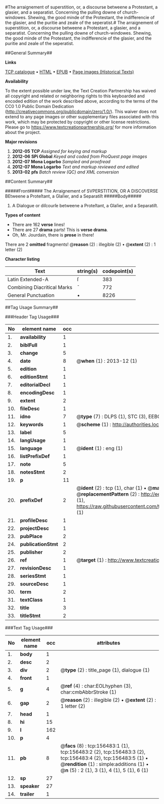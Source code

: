 #The arraignement of superstition, or, a discourse betweene a Protestant, a glasier, and a separatist. Concerning the pulling downe of church-windowes. Shewing, the good minde of the Protestant, the indifferencie of the glasier, and the puritie and zeale of the seperatist.#
The arraignement of superstition, or, a discourse betweene a Protestant, a glasier, and a separatist. Concerning the pulling downe of church-windowes. Shewing, the good minde of the Protestant, the indifferencie of the glasier, and the puritie and zeale of the seperatist.

##General Summary##

**Links**

[TCP catalogue](http://www.ota.ox.ac.uk/tcp/)  • 
[HTML](http://tei.it.ox.ac.uk/tcp/Texts-HTML/free/A75/A75609.html)  • 
[EPUB](http://tei.it.ox.ac.uk/tcp/Texts-EPUB/free/A75/A75609.epub) • 
[Page images (Historical Texts)](https://historicaltexts.jisc.ac.uk/eebo-99860576e)

**Availability**

To the extent possible under law, the Text Creation Partnership has waived all copyright and related or neighboring rights to this keyboarded and encoded edition of the work described above, according to the terms of the CC0 1.0 Public Domain Dedication (http://creativecommons.org/publicdomain/zero/1.0/). This waiver does not extend to any page images or other supplementary files associated with this work, which may be protected by copyright or other license restrictions. Please go to https://www.textcreationpartnership.org/ for more information about the project.

**Major revisions**

1. __2012-05__ __TCP__ *Assigned for keying and markup*
1. __2012-06__ __SPi Global__ *Keyed and coded from ProQuest page images*
1. __2012-07__ __Mona Logarbo__ *Sampled and proofread*
1. __2012-07__ __Mona Logarbo__ *Text and markup reviewed and edited*
1. __2013-02__ __pfs__ *Batch review (QC) and XML conversion*

##Content Summary##

#####Front#####
The Arraignement of SVPERSTITION, OR A DISCOVERSE BEtweene a Proteſtant, a Glaſier, and a Separatiſt
#####Body#####

1. A Dialogue or diſcourſe betweene a Proteſtant, a Glaſier, and a Separatiſt.

**Types of content**

  * There are 162 **verse** lines!
  * There are 27 **drama** parts! This is **verse drama**.
  * Oh, Mr. Jourdain, there is **prose** in there!

There are 2 **omitted** fragments! 
 @__reason__ (2) : illegible (2)  •  @__extent__ (2) : 1 letter (2)

**Character listing**


|Text|string(s)|codepoint(s)|
|---|---|---|
|Latin Extended-A|ſ|383|
|Combining             Diacritical Marks|̄|772|
|General Punctuation|•|8226|

##Tag Usage Summary##

###Header Tag Usage###

|No|element name|occ|attributes|
|---|---|---|---|
|1.|__availability__|1||
|2.|__biblFull__|1||
|3.|__change__|5||
|4.|__date__|8| @__when__ (1) : 2013-12 (1)|
|5.|__edition__|1||
|6.|__editionStmt__|1||
|7.|__editorialDecl__|1||
|8.|__encodingDesc__|1||
|9.|__extent__|2||
|10.|__fileDesc__|1||
|11.|__idno__|7| @__type__ (7) : DLPS (1), STC (3), EEBO-CITATION (1), PROQUEST (1), VID (1)|
|12.|__keywords__|1| @__scheme__ (1) : http://authorities.loc.gov/ (1)|
|13.|__label__|5||
|14.|__langUsage__|1||
|15.|__language__|1| @__ident__ (1) : eng (1)|
|16.|__listPrefixDef__|1||
|17.|__note__|5||
|18.|__notesStmt__|2||
|19.|__p__|11||
|20.|__prefixDef__|2| @__ident__ (2) : tcp (1), char (1)  •  @__matchPattern__ (2) : ([0-9\-]+):([0-9IVX]+) (1), (.+) (1)  •  @__replacementPattern__ (2) : http://eebo.chadwyck.com/downloadtiff?vid=$1&page=$2 (1), https://raw.githubusercontent.com/textcreationpartnership/Texts/master/tcpchars.xml#$1 (1)|
|21.|__profileDesc__|1||
|22.|__projectDesc__|1||
|23.|__pubPlace__|2||
|24.|__publicationStmt__|2||
|25.|__publisher__|2||
|26.|__ref__|1| @__target__ (1) : http://www.textcreationpartnership.org/docs/. (1)|
|27.|__revisionDesc__|1||
|28.|__seriesStmt__|1||
|29.|__sourceDesc__|1||
|30.|__term__|2||
|31.|__textClass__|1||
|32.|__title__|3||
|33.|__titleStmt__|2||


###Text Tag Usage###

|No|element name|occ|attributes|
|---|---|---|---|
|1.|__body__|1||
|2.|__desc__|2||
|3.|__div__|2| @__type__ (2) : title_page (1), dialogue (1)|
|4.|__front__|1||
|5.|__g__|4| @__ref__ (4) : char:EOLhyphen (3), char:cmbAbbrStroke (1)|
|6.|__gap__|2| @__reason__ (2) : illegible (2)  •  @__extent__ (2) : 1 letter (2)|
|7.|__head__|1||
|8.|__hi__|15||
|9.|__l__|162||
|10.|__p__|4||
|11.|__pb__|8| @__facs__ (8) : tcp:156483:1 (1), tcp:156483:2 (2), tcp:156483:3 (2), tcp:156483:4 (2), tcp:156483:5 (1)  •  @__rendition__ (1) : simple:additions (1)  •  @__n__ (5) : 2 (1), 3 (1), 4 (1), 5 (1), 6 (1)|
|12.|__sp__|27||
|13.|__speaker__|27||
|14.|__trailer__|1||
